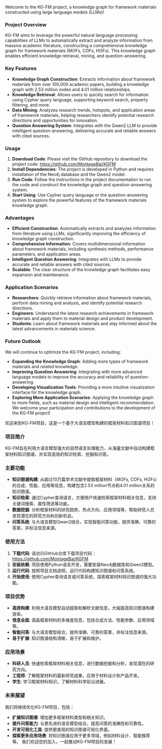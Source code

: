 Welcome to the KG-FM project, a knowledge graph for framework materials constructed using large language models (LLMs)!
### Project Overview
KG-FM aims to leverage the powerful natural language processing capabilities of LLMs to automatically extract and analyze information from massive academic literature, constructing a comprehensive knowledge graph for framework materials (MOFs, COFs, HOFs). This knowledge graph enables efficient knowledge retrieval, mining, and question-answering.
### Key Features
*   **Knowledge Graph Construction**: Extracts information about framework materials from over 100,000 academic papers, building a knowledge graph with 2.53 million nodes and 4.01 million relationships.
*   **Knowledge Retrieval**: Allows users to quickly search for information using Cypher query language, supporting keyword search, property filtering, and more.
*   **Data Mining**: Analyzes research trends, hotspots, and application areas of framework materials, helping researchers identify potential research directions and opportunities for innovation.
*   **Question Answering System**: Integrates with the Qwen2 LLM to provide intelligent question-answering, delivering accurate and reliable answers with cited sources.
### Usage
1.  **Download Code**: Please visit the GitHub repository to download the project code: https://github.com/MontageBai/KGFM
2.  **Install Dependencies**: The project is developed in Python and requires installation of the Neo4j database and the Qwen2 model.
3.  **Run Code**: Follow the instructions in the project documentation to run the code and construct the knowledge graph and question-answering system.
4.  **Start Using**: Use Cypher query language or the question-answering system to explore the powerful features of the framework materials knowledge graph.
### Advantages
*   **Efficient Construction**: Automatically extracts and analyzes information from literature using LLMs, significantly improving the efficiency of knowledge graph construction.
*   **Comprehensive Information**: Covers multidimensional information about framework materials, including synthesis methods, performance parameters, and application areas.
*   **Intelligent Question Answering**: Integrates with LLMs to provide accurate and reliable answers with cited sources.
*   **Scalable**: The clear structure of the knowledge graph facilitates easy expansion and maintenance.
### Application Scenarios
*   **Researchers**: Quickly retrieve information about framework materials, perform data mining and analysis, and identify potential research directions.
*   **Engineers**: Understand the latest research achievements in framework materials and apply them to material design and product development.
*   **Students**: Learn about framework materials and stay informed about the latest advancements in materials science.
### Future Outlook
We will continue to optimize the KG-FM project, including:
*   **Expanding the Knowledge Graph**: Adding more types of framework materials and related knowledge.
*   **Improving Question Answering**: Integrating with more advanced language models to improve the accuracy and reliability of question-answering.
*   **Developing Visualization Tools**: Providing a more intuitive visualization interface for the knowledge graph.
*   **Exploring More Application Scenarios**: Applying the knowledge graph to more fields, such as material design and intelligent recommendation.
We welcome your participation and contributions to the development of the KG-FM project!





欢迎来到KG-FM项目，这是一个基于大语言模型构建的框架材料知识图谱项目！
### 项目简介
KG-FM旨在利用大语言模型强大的自然语言处理能力，从海量文献中自动构建框架材料知识图谱，并实现高效的知识检索、挖掘和问答。
### 主要功能
*   **知识图谱构建**: 从超过10万篇学术文献中提取框架材料（MOFs, COFs, HOFs）的合成、性能、应用等信息，构建包含2.53 million节点和4.01 million关系的知识图谱。
*   **知识检索**: 通过Cypher查询语言，方便用户快速检索框架材料相关信息，支持关键词搜索、属性筛选等功能。
*   **数据挖掘**:  分析框架材料的研究趋势、热点方向、应用领域等，帮助研究人员发现潜在的研究方向和创新机会。
*   **问答系统**: 与大语言模型Qwen2结合，实现智能问答功能，提供准确、可靠的答案，并标注信息来源。
### 使用方法
1.  **下载代码**: 请访问GitHub仓库下载项目代码：https://github.com/MontageBai/KGFM
2.  **安装依赖**: 项目使用Python语言开发，需要安装Neo4j数据库和Qwen2模型。
3.  **运行代码**: 按照项目文档说明，运行代码构建知识图谱和问答系统。
4.  **开始使用**: 使用Cypher查询语言或问答系统，探索框架材料知识图谱的强大功能。
### 项目优势
*   **高效构建**: 利用大语言模型自动提取和解析文献信息，大幅提高知识图谱构建效率。
*   **信息全面**: 涵盖框架材料的多维度信息，包括合成方法、性能参数、应用领域等。
*   **智能问答**: 与大语言模型结合，提供准确、可靠的答案，并标注信息来源。
*   **易于扩展**: 知识图谱结构清晰，易于扩展和维护。
### 应用场景
*   **科研人员**: 快速检索框架材料相关信息，进行数据挖掘和分析，发现潜在的研究方向。
*   **工程师**: 了解框架材料的最新研究成果，应用于材料设计和产品开发。
*   **学生**: 学习框架材料知识，了解材料科学前沿进展。
### 未来展望
我们将继续优化KG-FM项目，包括：
*   **扩展知识图谱**: 增加更多框架材料类型和相关知识。
*   **提升问答能力**: 与更先进的语言模型结合，提高问答的准确性和可靠性。
*   **开发可视化工具**: 提供更直观的知识图谱可视化界面。
*   **探索更多应用场景**: 将知识图谱应用于更多领域，例如材料设计、智能推荐等。
我们欢迎您的加入，一起推动KG-FM项目的发展！
